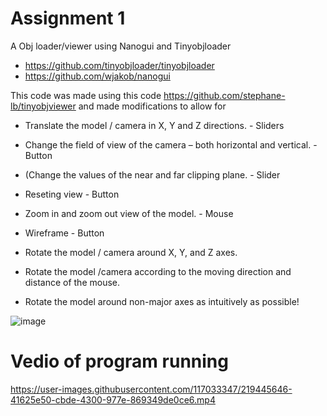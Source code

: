 # Assignment 1
A Obj loader/viewer using Nanogui and Tinyobjloader

* https://github.com/tinyobjloader/tinyobjloader
* https://github.com/wjakob/nanogui

This code was made using this code 
https://github.com/stephane-lb/tinyobjviewer
and made modifications to allow for 

* Translate the model / camera in X, Y and Z directions.	- Sliders
* Change the field of view of the camera – both horizontal and vertical. - Button
* (Change the values of the near and far clipping plane. - Slider
* Reseting view - Button
* Zoom in and zoom out view of the model. - Mouse
* Wireframe - Button

* Rotate the model / camera around X, Y, and Z axes.
* Rotate the model /camera according to the moving direction and distance of the mouse.
* Rotate the model around non-major axes as intuitively as possible!



![image](https://user-images.githubusercontent.com/117033347/219446624-12c04cbe-f1b7-44f4-b45a-04ebca49d5cf.png)



# Vedio of program running
https://user-images.githubusercontent.com/117033347/219445646-41625e50-cbde-4300-977e-869349de0ce6.mp4

